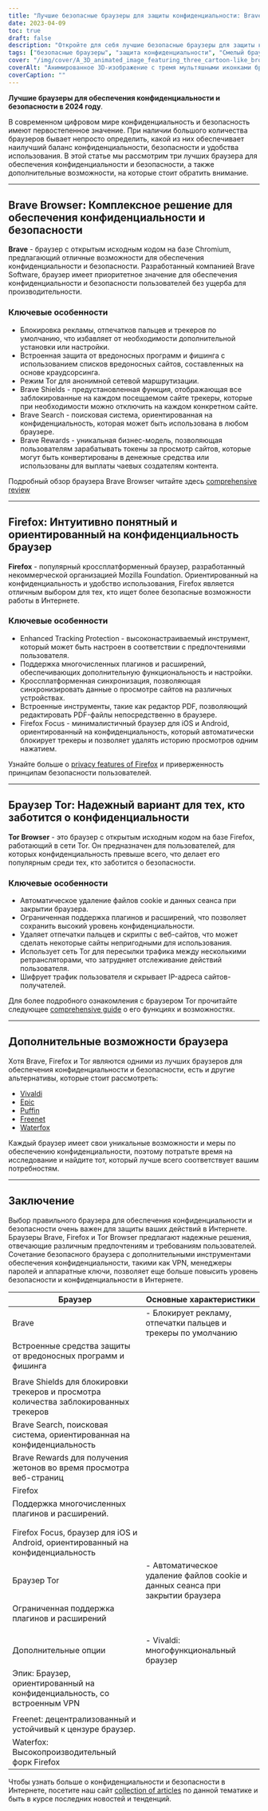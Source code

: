 ```yaml
---
title: "Лучшие безопасные браузеры для защиты конфиденциальности: Brave, Firefox и Tor"
date: 2023-04-09
toc: true
draft: false
description: "Откройте для себя лучшие безопасные браузеры для защиты конфиденциальности, в том числе Brave, Firefox и Tor, и узнайте об их особенностях и преимуществах."
tags: ["безопасные браузеры", "защита конфиденциальности", "Смелый браузер", "Firefox", "Тор", "безопасность в Интернете", "конфиденциальность в интернете", "возможности браузера", "блокировка рекламы", "защита от слежения", "с открытым исходным кодом", "кросс-платформенный", "Фокус Firefox", "Сеть Tor", "альтернативные браузеры", "Вивальди", "Epic", "Puffin", "Waterfox"]
cover: "/img/cover/A_3D_animated_image_featuring_three_cartoon-like_browser.png"
coverAlt: "Анимированное 3D-изображение с тремя мультяшными иконками браузеров Brave, Firefox и Tor, окруженными щитом, символизирующим защиту конфиденциальности, с висячим замком в верхней части."
coverCaption: ""
---
```


**Лучшие браузеры для обеспечения конфиденциальности и безопасности в 2024 году**.

В современном цифровом мире конфиденциальность и безопасность имеют первостепенное значение. При наличии большого количества браузеров бывает непросто определить, какой из них обеспечивает наилучший баланс конфиденциальности, безопасности и удобства использования. В этой статье мы рассмотрим три лучших браузера для обеспечения конфиденциальности и безопасности, а также дополнительные возможности, на которые стоит обратить внимание.

______

## Brave Browser: Комплексное решение для обеспечения конфиденциальности и безопасности

**Brave** - браузер с открытым исходным кодом на базе Chromium, предлагающий отличные возможности для обеспечения конфиденциальности и безопасности. Разработанный компанией Brave Software, браузер имеет приоритетное значение для обеспечения конфиденциальности и безопасности пользователей без ущерба для производительности.

### Ключевые особенности

- Блокировка рекламы, отпечатков пальцев и трекеров по умолчанию, что избавляет от необходимости дополнительной установки или настройки.
- Встроенная защита от вредоносных программ и фишинга с использованием списков вредоносных сайтов, составленных на основе краудсорсинга.
- Режим Tor для анонимной сетевой маршрутизации.
- Brave Shields - предустановленная функция, отображающая все заблокированные на каждом посещаемом сайте трекеры, которые при необходимости можно отключить на каждом конкретном сайте.
- Brave Search - поисковая система, ориентированная на конфиденциальность, которая может быть использована в любом браузере.
- Brave Rewards - уникальная бизнес-модель, позволяющая пользователям зарабатывать токены за просмотр сайтов, которые могут быть конвертированы в денежные средства или использованы для выплаты чаевых создателям контента.

Подробный обзор браузера Brave Browser читайте здесь [comprehensive review](https://zapier.com/blog/brave-browser-review/)

______

## Firefox: Интуитивно понятный и ориентированный на конфиденциальность браузер

**Firefox** - популярный кроссплатформенный браузер, разработанный некоммерческой организацией Mozilla Foundation. Ориентированный на конфиденциальность и удобство использования, Firefox является отличным выбором для тех, кто ищет более безопасные возможности работы в Интернете.

### Ключевые особенности

- Enhanced Tracking Protection - высоконастраиваемый инструмент, который может быть настроен в соответствии с предпочтениями пользователя.
- Поддержка многочисленных плагинов и расширений, обеспечивающих дополнительную функциональность и настройки.
- Кроссплатформенная синхронизация, позволяющая синхронизировать данные о просмотре сайтов на различных устройствах.
- Встроенные инструменты, такие как редактор PDF, позволяющий редактировать PDF-файлы непосредственно в браузере.
- Firefox Focus - минималистичный браузер для iOS и Android, ориентированный на конфиденциальность, который автоматически блокирует трекеры и позволяет удалять историю просмотров одним нажатием.

Узнайте больше о [privacy features of Firefox](https://support.mozilla.org/en-US/kb/firefox-privacy-and-security-features) и приверженность принципам безопасности пользователей.

______

## Браузер Tor: Надежный вариант для тех, кто заботится о конфиденциальности

**Tor Browser** - это браузер с открытым исходным кодом на базе Firefox, работающий в сети Tor. Он предназначен для пользователей, для которых конфиденциальность превыше всего, что делает его популярным среди тех, кто заботится о безопасности.

### Ключевые особенности

- Автоматическое удаление файлов cookie и данных сеанса при закрытии браузера.
- Ограниченная поддержка плагинов и расширений, что позволяет сохранить высокий уровень конфиденциальности.
- Удаляет отпечатки пальцев и скрипты с веб-сайтов, что может сделать некоторые сайты непригодными для использования.
- Использует сеть Tor для пересылки трафика между несколькими ретрансляторами, что затрудняет отслеживание действий пользователя.
- Шифрует трафик пользователя и скрывает IP-адреса сайтов-получателей.

Для более подробного ознакомления с браузером Tor прочитайте следующее [comprehensive guide](https://restoreprivacy.com/tor/) о его функциях и возможностях.

______

## Дополнительные возможности браузера

Хотя Brave, Firefox и Tor являются одними из лучших браузеров для обеспечения конфиденциальности и безопасности, есть и другие альтернативы, которые стоит рассмотреть:

- [Vivaldi](https://vivaldi.com/)
- [Epic](https://www.epicbrowser.com/)
- [Puffin](https://www.puffin.com/)
- [Freenet](https://freenetproject.org/)
- [Waterfox](https://www.waterfox.net/)

Каждый браузер имеет свои уникальные возможности и меры по обеспечению конфиденциальности, поэтому потратьте время на исследование и найдите тот, который лучше всего соответствует вашим потребностям.

______

## Заключение

Выбор правильного браузера для обеспечения конфиденциальности и безопасности очень важен для защиты ваших действий в Интернете. Браузеры Brave, Firefox и Tor Browser предлагают надежные решения, отвечающие различным предпочтениям и требованиям пользователей. Сочетание безопасного браузера с дополнительными инструментами обеспечения конфиденциальности, такими как VPN, менеджеры паролей и аппаратные ключи, позволяет еще больше повысить уровень безопасности и конфиденциальности в Интернете.

| Браузер | Основные характеристики |
|----------------|---------------------------------------------------------------------------------------------------------------|
| Brave | - Блокирует рекламу, отпечатки пальцев и трекеры по умолчанию |
| Встроенные средства защиты от вредоносных программ и фишинга
| | | - Режим Tor для анонимной маршрутизации сети | |
Brave Shields для блокировки трекеров и просмотра количества заблокированных трекеров | | | | - Brave Search.
Brave Search, поисковая система, ориентированная на конфиденциальность | | | | - Brave Shields для блокировки трекеров и просмотра количества заблокированных трекеров.
Brave Rewards для получения жетонов во время просмотра веб-страниц | | | - Brave Search.
Firefox | | - Усиленная защита от отслеживания |
| Поддержка многочисленных плагинов и расширений.
| | | - Кросс-платформенная синхронизация |
| | | - Встроенные инструменты, такие как редактор PDF | |
Firefox Focus, браузер для iOS и Android, ориентированный на конфиденциальность | | | - Автоматическая синхронизация с другими платформами.
| Браузер Tor | - Автоматическое удаление файлов cookie и данных сеанса при закрытии браузера |
| Ограниченная поддержка плагинов и расширений
| | | - Удаляет отпечатки пальцев и скрипты с веб-сайтов | | | | | - Использует сеть Tor.
| | | - Использует сеть Tor для анонимного просмотра сайтов | | | | - Шифрует трафик пользователя.
| | | - Шифрует пользовательский трафик и скрывает IP-адреса |
| Дополнительные опции | - Vivaldi: многофункциональный браузер |
| Эпик: Браузер, ориентированный на конфиденциальность, со встроенным VPN |
| | | - Puffin: Облачный браузер с шифрованием трафика
| Freenet: децентрализованный и устойчивый к цензуре браузер.
| Waterfox: Высокопроизводительный форк Firefox |


Чтобы узнать больше о конфиденциальности и безопасности в Интернете, посетите наш сайт [collection of articles](https://simeononsecurity.com/search/?q=privacy+and+security) по данной тематике и быть в курсе последних новостей и тенденций.


